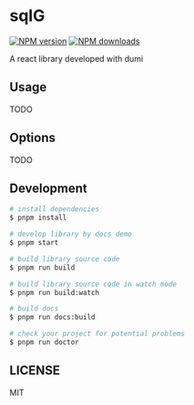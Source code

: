 # sqlG

[![NPM version](https://img.shields.io/npm/v/sqlG.svg?style=flat)](https://npmjs.org/package/sqlG)
[![NPM downloads](http://img.shields.io/npm/dm/sqlG.svg?style=flat)](https://npmjs.org/package/sqlG)

A react library developed with dumi

## Usage

TODO

## Options

TODO

## Development

```bash
# install dependencies
$ pnpm install

# develop library by docs demo
$ pnpm start

# build library source code
$ pnpm run build

# build library source code in watch mode
$ pnpm run build:watch

# build docs
$ pnpm run docs:build

# check your project for potential problems
$ pnpm run doctor
```

## LICENSE

MIT
